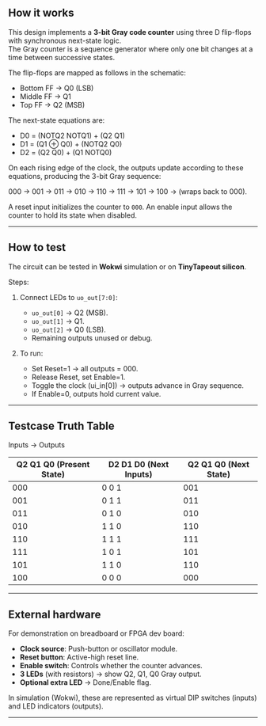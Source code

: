<!---
This file is used to generate your project datasheet. Please fill in the information below and delete any unused
sections.

You can also include images in this folder and reference them in the markdown. Each image must be less than
512 kb in size, and the combined size of all images must be less than 1 MB.
-->

## How it works

This design implements a **3-bit Gray code counter** using three D flip-flops with synchronous next-state logic.  
The Gray counter is a sequence generator where only one bit changes at a time between successive states.  

The flip-flops are mapped as follows in the schematic:  
- Bottom FF → Q0 (LSB)  
- Middle FF → Q1  
- Top FF → Q2 (MSB)  

The next-state equations are:

- D0 = (NOTQ2 NOTQ1) + (Q2 Q1)  
- D1 = (Q1 ⊕ Q0)  + (NOTQ2 Q0)
- D2 = (Q2 Q0) + (Q1 NOTQ0) 

On each rising edge of the clock, the outputs update according to these equations, producing the 3-bit Gray sequence:

000 → 001 → 011 → 010 → 110 → 111 → 101 → 100 → (wraps back to 000).

A reset input initializes the counter to `000`. An enable input allows the counter to hold its state when disabled.

---

## How to test

The circuit can be tested in **Wokwi** simulation or on **TinyTapeout silicon**.  

Steps:

1. Connect LEDs to `uo_out[7:0]`:  
   - `uo_out[0]` → Q2 (MSB).  
   - `uo_out[1]` → Q1.  
   - `uo_out[2]` → Q0 (LSB).  
   - Remaining outputs unused or debug.  

3. To run:  
   - Set Reset=1 → all outputs = 000.  
   - Release Reset, set Enable=1.  
   - Toggle the clock (ui_in[0]) → outputs advance in Gray sequence.  
   - If Enable=0, outputs hold current value.  

---

## Testcase Truth Table

Inputs → Outputs

| Q2 Q1 Q0 (Present State) | D2 D1 D0 (Next Inputs) | Q2 Q1 Q0 (Next State) |
|---------------------------|------------------------|------------------------|
| 000                       | 0 0 1                 | 001                    |
| 001                       | 0 1 1                 | 011                    |
| 011                       | 0 1 0                 | 010                    |
| 010                       | 1 1 0                 | 110                    |
| 110                       | 1 1 1                 | 111                    |
| 111                       | 1 0 1                 | 101                    |
| 101                       | 1 1 0                 | 110                    |
| 100                       | 0 0 0                 | 000                    |

---

## External hardware

For demonstration on breadboard or FPGA dev board:

- **Clock source**: Push-button or oscillator module.  
- **Reset button**: Active-high reset line.  
- **Enable switch**: Controls whether the counter advances.  
- **3 LEDs** (with resistors) → show Q2, Q1, Q0 Gray output.  
- **Optional extra LED** → Done/Enable flag.  

In simulation (Wokwi), these are represented as virtual DIP switches (inputs) and LED indicators (outputs).

---
